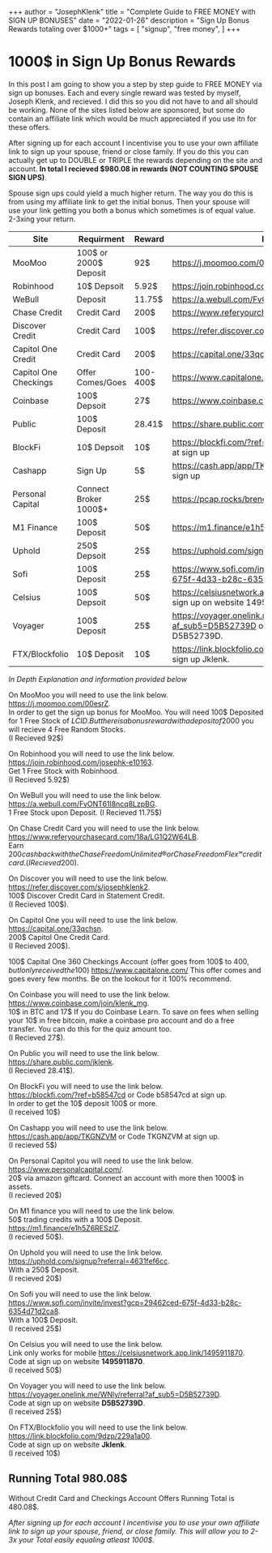+++
author = "JosephKlenk"
title = "Complete Guide to FREE MONEY with SIGN UP BONUSES"
date = "2022-01-26"
description = "Sign Up Bonus Rewards totaling over $1000+"
tags = [
    "signup",
    "free money",
]
+++

# 1000$ in Sign Up Bonus Rewards
In this post I am going to show you a step by step guide to FREE MONEY via sign up bonuses. 
Each and every single reward was tested by myself, Joseph Klenk, and recieved. 
I did this so you did not have to and all should be working. None of the sites listed below are sponsored, but some do
contain an affiliate link which would be much appreciated if you use itn for these offers.

After signing up for each account I incentivise you to use your own affiliate link to sign up your spouse, friend or close family. 
If you do this you can actually get up to DOUBLE or TRIPLE the rewards depending on the site and account. 
**In total I recieved $980.08 in rewards (NOT COUNTING SPOUSE SIGN UPS)**.

Spouse sign ups could yield a much higher return. The way you do this is from using my affiliate link to get the initial bonus. 
Then your spouse will use your link getting you both a bonus which sometimes is of equal value. 2-3xing your return.  

| Site      | Requirment | Reward | Link/Code |
| ----------- | ----------- | ----------- | ----------- |
| MooMoo      | 100$ or 2000$ Deposit       | 92$       |   https://j.moomoo.com/00esrZ     |
| Robinhood   | 10$ Depsoit        | 5.92$        | https://join.robinhood.com/josephk-e10163      |
| WeBull      | Deposit       | 11.75$       |   https://a.webull.com/FvONT61l8ncq8LzpBG     |
| Chase Credit   | Credit Card       | 200$        | https://www.referyourchasecard.com/18a/LG1Q2W64LB      |
| Discover Credit      | Credit Card       | 100$       |   https://refer.discover.com/s/josephklenk2     |
| Capitol One Credit   | Credit Card        | 200$        | https://capital.one/33qchsn      |
| Capitol One Checkings      | Offer Comes/Goes       | 100-400$       |   https://www.capitalone.com/     |
| Coinbase   | 100$ Depsoit        | 27$        | https://www.coinbase.com/join/klenk_mg       |
| Public      | 100$ Deposit       | 28.41$       |   https://share.public.com/jklenk     |
| BlockFi   | 10$ Depsoit        |     10$    | https://blockfi.com/?ref=b58547cd or Code b58547cd at sign up      |
| Cashapp      | Sign Up       | 5$       |   https://cash.app/app/TKGNZVM or Code TKGNZVM at sign up     |
| Personal Capital   | Connect Broker 1000$+        | 25$        | https://pcap.rocks/brendan2      |
| M1 Finance      | 100$ Deposit       | 50$       |   https://m1.finance/e1h5Z6RESzlZ     |
| Uphold   | 250$ Depsoit        | 25$        | https://uphold.com/signup?referral=4631fef6cc      |
| Sofi      | 100$ Deposit       | 25$       |   https://www.sofi.com/invite/invest?gcp=29462ced-675f-4d33-b28c-6354d71d2ca8     |
| Celsius   | 100$ Depsoit        | 50$        | https://celsiusnetwork.app.link/1495911870 or Code at sign up on website 1495911870.      |
| Voyager      | 100$ Deposit     | 25$       |   https://voyager.onelink.me/WNly/referral?af_sub5=D5B52739D or Code at sign up on website D5B52739D.|
| FTX/Blockfolio      | 10$ Deposit       | 10$       |   https://link.blockfolio.com/9dzp/229a1a00 or Code at sign up Jklenk.     |

*In Depth Explanation and information provided below*

On MooMoo you will need to use the link below.  
https://j.moomoo.com/00esrZ.  
In order to get the sign up bonus for MooMoo. You will need 100$ Deposited for 1 Free Stock of $LCID.
But there is a bonus reward with a deposit of 2000$ you will recieve 4 Free Random Stocks.  
(I Recieved 92$)

On Robinhood you will need to use the link below.  
https://join.robinhood.com/josephk-e10163.   
Get 1 Free Stock with Robinhood.  
(I Recieved 5.92$) 

On WeBull you will need to use the link below.  
https://a.webull.com/FvONT61l8ncq8LzpBG.   
1 Free Stock upon Deposit.   (I Recieved 11.75$)

On Chase Credit Card you will need to use the link below.  
https://www.referyourchasecard.com/18a/LG1Q2W64LB.   
Earn $200 cash back with the Chase Freedom Unlimited® or Chase Freedom Flex℠ credit card.  
(I Recieved 200$).  

On Discover you will need to use the link below.  
https://refer.discover.com/s/josephklenk2.  
100$ Discover Credit Card in Statement Credit.  
(I Recieved 100$).  

On Capitol One you will need to use the link below.   
https://capital.one/33qchsn.  
200$ Capitol One Credit Card.  
(I Recieved 200$).  

100$ Capital One 360 Checkings Account (offer goes from 100$ to 400$, but I only received the 100$)
https://www.capitalone.com/
This offer comes and goes every few months. Be on the lookout for it 100% recommend.  

On Coinbase you will need to use the link below.  
https://www.coinbase.com/join/klenk_mg.  
10$ in BTC and 17$ If you do Coinbase Learn. 
To save on fees when selling your 10$ in free bitcoin, make a coinbase pro account and do a free transfer. 
You can do this for the quiz amount too.  
(I Recieved 27$).

On Public you will need to use the link below.  
https://share.public.com/jklenk.  
(I Recieved 28.41$).

On BlockFi you will need to use the link below.  
https://blockfi.com/?ref=b58547cd or Code b58547cd at sign up.  
In order to get the 10$ deposit 100$ or more.  
(I received 10$)

On Cashapp you will need to use the link below.  
https://cash.app/app/TKGNZVM or Code TKGNZVM at sign up.  
(I recieved 5$)

On Personal Capitol you will need to use the link below.  
https://www.personalcapital.com/.  
20$ via amazon giftcard. Connect an account with more then 1000$ in assets.  
(I recieved 20$)

On M1 finance you will need to use the link below.  
50$ trading credits with a 100$ Deposit.  
https://m1.finance/e1h5Z6RESzlZ.  
(I recieved 50$).  

On Uphold you will need to use the link below.  
https://uphold.com/signup?referral=4631fef6cc.  
With a 250$ Deposit.  
(I recieved 20$)

On Sofi you will need to use the link below.  
https://www.sofi.com/invite/invest?gcp=29462ced-675f-4d33-b28c-6354d71d2ca8.  
With a 100$ Deposit.  
(I received 25$)

On Celsius you will need to use the link below.  
Link only works for mobile https://celsiusnetwork.app.link/1495911870.  
Code at sign up on website **1495911870**.  
(I received 50$)

On Voyager you will need to use the link below.  
https://voyager.onelink.me/WNly/referral?af_sub5=D5B52739D.  
Code at sign up on website **D5B52739D**.  
(I received 25$)

On FTX/Blockfolio you will need to use the link below.  
https://link.blockfolio.com/9dzp/229a1a00.  
Code at sign up on website **Jklenk**.  
(I received 10$)

## **Running Total 980.08$**
Without Credit Card and Checkings Account Offers Running Total is 480.08$.  

*After signing up for each account I incentivise you to use your own affiliate link to sign up your spouse, friend, or close family.*
*This will allow you to 2-3x your Total easily equaling atleast 1000$.*